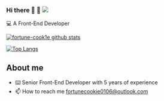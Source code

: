 ### Hi there 👋 👋 ![](https://komarev.com/ghpvc/?username=fortune-cook1e&color=blue&style=flat-square)

💻 A Front-End Developer 

[![fortune-cook1e github stats](https://github-readme-stats.vercel.app/api?username=fortune-cook1e&show_icons=true&theme=react)](https://github.com/anuraghazra/github-readme-stats)

[![Top Langs](https://github-readme-stats.vercel.app/api/top-langs/?username=fortune-cook1e&layout=compact)](https://github.com/anuraghazra/github-readme-stats)


## About me

* ⌨️ Senior Front-End Developer with 5 years of experience
* 📫 How to reach me fortunecookie0106@outlook.com

